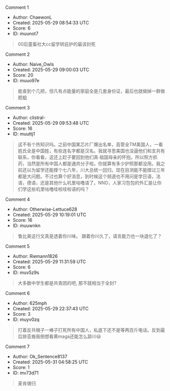 Comment 1

- Author: ChaewonL
- Created: 2025-05-29 08:54:33 UTC
- Score: 6
- ID: muunot7

> 00后童畜社大cc留学转庇护的最该封死

Comment 2

- Author: Naive_Owls
- Created: 2025-05-29 09:00:03 UTC
- Score: 20
- ID: muuo97e

> 能查到个几把，但凡有点能量的家庭全是几套身份证，最后也就做掉一群做题蛆

Comment 3

- Author: clistral-
- Created: 2025-05-29 09:53:48 UTC
- Score: 16
- ID: muuttj1

> 这不有个热知识吗。之前中国某芯片厂爆出名单，高管全TM美国人，一看姓氏全是中国姓，有些连名字都是汉名。我就寻思美国也没逼他们和支共有联系，你看看，这还上赶子要回到他们真·祖国母亲的怀抱。所以照方抓药，当然是所有中国人都是通共分子啦。你就算有多少护照那都没用。我之前还以为留学还能撑个七八年，川大总统一回归，现在目测能不能撑过三年都是大问题。不过也算个好消息，到时候这个频道也不用问是学日语，法语，德语，还是其他什么叽里咕噜语了。NND，人家习包包的外汇是让你们学这些叽里咕噜哇啦哇啦语的吗？

Comment 4

- Author: Otherwise-Lettuce628
- Created: 2025-05-29 10:19:01 UTC
- Score: 16
- ID: muuwnkn

> 鲁比奥这行文真是透着你川味。
> 跟着你川久了，语言能力也一块退化了？

Comment 5

- Author: Riemann1826
- Created: 2025-05-29 11:31:59 UTC
- Score: 6
- ID: muv5z9s

> 大多数中学生都是共青团的吧, 那不就相当于全封?

Comment 6

- Author: 625mph
- Created: 2025-05-29 22:37:43 UTC
- Score: 3
- ID: muyv0zq

> 打着反共幌子一棒子打死所有中国人，私底下还不是等两百斤电话。反到最后排亚裔我倒想看黄maga还能怎么舔川😃

Comment 7

- Author: Ok_Sentence8137
- Created: 2025-05-31 04:58:25 UTC
- Score: 1
- ID: mv73d71

> 麦肯锡归
